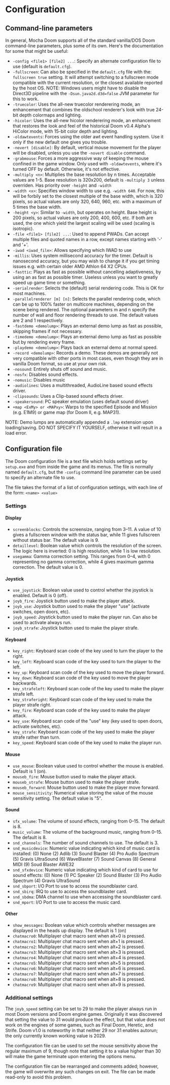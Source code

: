 # Configuration

## Command-line parameters

In general, Mocha Doom supports all of the standard vanilla/DOS Doom command-line
parameters, plus some of its own. Here's the documentation for some that might
be useful:

* `-config <file1> [file2] ...`:
  Specify an alternate configuration file to use (default is `default.cfg`).
* `-fullscreen`:
  Can also be specified in the `default.cfg` file with the: `fullscreen true` setting.
  It will attempt switching to a fullscreen mode compatible with the current 
  resolution, or the closest available reported by the host OS.
  NOTE: Windows users might have to disable the Direct3D pipeline
  with the `-Dsun.java2d.d3d=false` JVM parameter for this to work.
* `-truecolor`:
  Uses the all-new truecolor renderering mode, an enhancement that combines the
  oldschool renderer's look with true 24-bit depth colormaps and lighting.
* `-hicolor`:
  Uses the all-new hicolor renderering mode, an enhancement that restores the
  look and feel of the historical Doom v0.4 Alpha's HiColor mode,
  with 15-bit color depth and lighting.
* `-oldawtevents`:
  Forces using the older awt event handling system.
  Use it only if the new default one gives you trouble.
* `-novert [disable]`:
  By default, vertical mouse movement for the player will
  be disabled, unless you use the `-novert disable` command.
* `-grabmouse`:
  Forces a more aggressive way of keeping the mouse
  confined in the game window. Only used with `-oldawtevents`,
  where it's turned OFF by default. Otherwise, it's not effective.
* `-multiply <n>`:
  Multiplies the base resolution by n times. Acceptable
  values are 1-5. Base resolution is 320x200, default is `-multiply 3`
  unless overriden. Has priority over `-height` and `-width`
* `-width <x>`:
  Specifies window width to use e.g. `-width 640`.
  For now, this will be forbily set to the closest multiple
  of the base width, which is 320 pixels, so actual values 
  are only 320, 640, 960, etc. with a maximum of 5 times 
  the base width.
* `-height <y>`:
  Similar to `-width`, but operates on height. Base height
  is 200 pixels, so actual values are only 200, 400, 600,
  etc. If both are used, the one which yield the largest
  scaling will be used (scaling is isotropic).
* `-file <file1> [file2] ...`:
  Used to append PWADs. Can accept multiple files and 
  quoted names in a row, except names starting with '-' and '+'.
* `-iwad <iwad_file>`:
  Allows specifying which IWAD to use
* `-millis`:
  Uses system  millisecond accuracy for the timer.
  Default is nanosecond accuracy, but you may wish 
  to change it if you get timing issues e.g. with
  certain older AMD Athlon 64 X2 CPUs.
* `-fasttic`:
  Plays as fast as possible without cancelling adaptiveness, by using an as fast
  as possible timer. Useless unless you want to greatly speed up game time or something.
* `-serialrender`:
  Selects the (default) serial rendering code. This is OK for most machines.
* `-parallelrenderer [m] [n]`:
  Selects the parallel rendering code, which can be up to 100% 
  faster on multicore machines, depending on the scene being 
  rendered. The optional parameters m and n specify the number 
  of wall and floor rendering threads to use.
  The default values are 2 and 1 respectively.
* `-fastdemo <demolump>`:
  Plays an external demo lump as fast as possible, skipping
  frames if not necessary.
* `-timedemo <demolump>`:
  Plays an external demo lump as fast as possible but by rendering every frame.
* `-playdemo <demolump>`:
  Plays back an external demo at normal speed.
* `-record <demolump>`:
  Records a demo. These demos are generally not very compatible
  with other ports in most cases, even though they are in vanilla
  Doom format, so use at your own risk.
* `-nosound`:
  Entirely shuts off sound and music.
* `-nosfx`:
  Disables sound effects.
* `-nomusic`:
  Disables music
* `-audiolines`:
  Uses a multithreaded, AudioLine based sound effects driver.
* `-clipsounds`:
  Uses a Clip-based sound effects driver.
* `-speakersound`:
  PC speaker emulation (uses default sound driver)
* `+map <ExMy> or <MAPxy>`:
  Warps to the specified Episode and Mission (e.g. E1M9) or
  game map (for Doom II, e.g. MAP31).

NOTE: Demo lumps are automatically appended a `.lmp` extension upon loading/saving.
DO NOT SPECIFY IT YOURSELF, otherwise it will result in a load error.

## Configuration file

The Doom configuration file is a text file which holds settings set by `setup.exe` and from inside the game and its menus.
The file is normally named `default.cfg`, but the `-config` command line parameter can be used to specify an alternate file to use.

The file takes the format of a list of configuration settings, with each line of the form: `<name> <value>`

### Settings

#### Display

* `screenblocks`:
  Controls the screensize, ranging from 3–11. A value of 10 gives a fullscreen window with the status bar, while 11 gives fullscreen without status bar. The default value is 9.
* `detaillevel`:
  Boolean value which controls the resolution of the screen. The logic here is inverted: 0 is high resolution, while 1 is low resolution.
* `usegamma`:
  Gamma correction setting. This ranges from 0–4, with 0 representing no gamma correction, while 4 gives maximum gamma correction. The default value is 0.

#### Joystick

* `use_joystick`:
  Boolean value used to control whether the joystick is enabled. Default is 0 (off).
* `joyb_fire`:
  Joystick button used to make the player attack.
* `joyb_use`:
  Joystick button used to make the player "use" (activate switches, open doors, etc).
* `joyb_speed`:
  Joystick button used to make the player run. Can also be used to activate always run.
* `joyb_strafe`:
  Joystick button used to make the player strafe.

#### Keyboard

* `key_right`:
  Keyboard scan code of the key used to turn the player to the right.
* `key_left`:
  Keyboard scan code of the key used to turn the player to the left.
* `key_up`:
  Keyboard scan code of the key used to move the player forward.
* `key_down`:
  Keyboard scan code of the key used to move the player backwards.
* `key_strafeleft`:
  Keyboard scan code of the key used to make the player strafe left.
* `key_straferight`:
  Keyboard scan code of the key used to make the player strafe right.
* `key_fire`:
  Keyboard scan code of the key used to make the player attack.
* `key_use`:
  Keyboard scan code of the "use" key (key used to open doors, activate switches, etc).
* `key_strafe`:
  Keyboard scan code of the key used to make the player strafe rather than turn.
* `key_speed`:
  Keyboard scan code of the key used to make the player run.

#### Mouse

* `use_mouse`:
  Boolean value used to control whether the mouse is enabled. Default is 1 (on).
* `mouseb_fire`:
  Mouse button used to make the player attack.
* `mouseb_strafe`:
  Mouse button used to make the player strafe.
* `mouseb_forward`:
  Mouse button used to make the player move forward.
* `mouse_sensitivity`:
  Numerical value storing the value of the mouse sensitivity setting. The default value is "5".

#### Sound

* `sfx_volume`:
  The volume of sound effects, ranging from 0–15. The default is 8.
* `music_volume`:
  The volume of the background music, ranging from 0–15. The default is 8.
* `snd_channels`:
  The number of sound channels to use. The default is 3.
* `snd_musicdevice`:
  Numeric value indicating which kind of music card is installed:
  (0) None
  (2) Adlib
  (3) Sound Blaster
  (4) Pro Audio Spectrum
  (5) Gravis UltraSound
  (6) WaveBlaster
  (7) Sound Canvas
  (8) General MIDI
  (9) Soud Blaster AWE32
* `snd_sfxdevice`:
  Numeric value indicating which kind of card to use for sound effects:
  (0) None
  (1) PC Speaker
  (2) Sound Blaster
  (3) Pro Audio Spectrum
  (4) Gravis UltraSound
* `snd_sbport`:
  I/O Port to use to access the soundblaster card.
* `snd_sbirq`:
  IRQ to use to access the soundblaster card.
* `snd_sbdma`:
  DMA channel to use when accessing the soundblaster card.
* `snd_mport`:
  I/O Port to use to access the music card.

#### Other

* `show_messages`:
  Boolean value which controls whether messages are displayed in the heads up display. The default is 1 (on)
* `chatmacro0`:
  Multiplayer chat macro sent when alt+0 is pressed.
* `chatmacro1`:
  Multiplayer chat macro sent when alt+1 is pressed.
* `chatmacro2`:
  Multiplayer chat macro sent when alt+2 is pressed.
* `chatmacro3`:
  Multiplayer chat macro sent when alt+3 is pressed.
* `chatmacro4`:
  Multiplayer chat macro sent when alt+4 is pressed.
* `chatmacro5`:
  Multiplayer chat macro sent when alt+5 is pressed.
* `chatmacro6`:
  Multiplayer chat macro sent when alt+6 is pressed.
* `chatmacro7`:
  Multiplayer chat macro sent when alt+7 is pressed.
* `chatmacro8`:
  Multiplayer chat macro sent when alt+8 is pressed.
* `chatmacro9`:
  Multiplayer chat macro sent when alt+9 is pressed.

### Additional settings

The `joyb_speed` setting can be set to 29 to make the player always run in most Doom versions and Doom engine games.
Originally it was discovered that setting the value to 31 would produce the effect, but that value does not work on the engines of some games,
such as Final Doom, Heretic, and Strife.
Doom v1.0 is noteworthy in that neither 29 nor 31 enables autorun; the only currently known working value is 2029.

The configuration file can be used to set the mouse sensitivity above the regular maximum of 9,
though note that setting it to a value higher than 30 will make the game terminate upon entering the options menu.

The configuration file can be rearranged and comments added; however, the game will overwrite any such changes on exit.
The file can be made read-only to avoid this problem.

